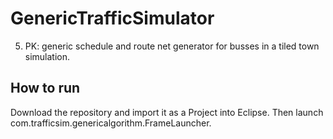 # GenericTrafficSimulator
5. PK: generic schedule and route net generator for busses in a tiled town simulation.

## How to run
Download the repository and import it as a Project into Eclipse.
Then launch com.trafficsim.genericalgorithm.FrameLauncher.
